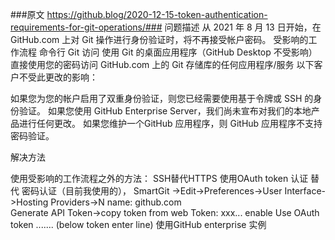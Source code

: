 ###原文 https://github.blog/2020-12-15-token-authentication-requirements-for-git-operations/###
问题描述
从 2021 年 8 月 13 日开始，在 GitHub.com 上对 Git 操作进行身份验证时，将不再接受帐户密码。
受影响的工作流程
命令行 Git 访问
使用 Git 的桌面应用程序（GitHub Desktop 不受影响）
直接使用您的密码访问 GitHub.com 上的 Git 存储库的任何应用程序/服务
以下客户不受此更改的影响：

如果您为您的帐户启用了双重身份验证，则您已经需要使用基于令牌或 SSH 的身份验证。
如果您使用 GitHub Enterprise Server，我们尚未宣布对我们的本地产品进行任何更改。
如果您维护一个GitHub 应用程序，则 GitHub 应用程序不支持密码验证。

解决方法

使用受影响的工作流程之外的方法：
SSH替代HTTPS
使用OAuth token 认证 替代 密码认证（目前我使用的）， SmartGit ->Edit->Preferences->User Interface->Hosting Providers->N
name: github.com	
Generate API Token->copy token from web
Token: xxx...
enable  Use OAuth token ....... (below token enter line)
使用GitHub enterprise 实例